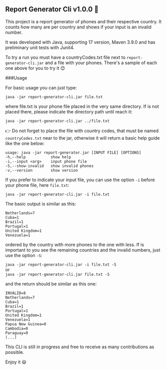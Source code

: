 ## Report Generator Cli v1.0.0 :page_with_curl:

This project is a report generator of phones and their respective 
country. It counts how many are per country and shows if your input 
is an invalid number.

It was developed with Java, supporting 17 version, Maven 3.9.0 and has 
preliminary unit tests with Junit4.

To try a run you must have a countryCodes.txt file next to `report-generator-cli.jar` and a file with your phones. There's a sample of each one above for you to try it :blush:

###Usage

For basic usage you can just type:

`java -jar report-generator-cli.jar file.txt`

where file.txt is your phone file placed in the very same directory. If is not placed there, please
indicate the directory path until reach it:

`java -jar report-generator-cli.jar ../file.txt`

:point_right: Do not forget to place the file with country codes, that must be named `countryCodes.txt` near to the jar, otherwise it will return a basic help guide like the one below:

    usage: java -jar report-generator.jar [INPUT FILE] [OPTIONS]
    -h,--help           show help
    -i,--input <arg>    input phone file
    -S,--show-invalid   show invalid phones
    -v,--version        show version

If you prefer to indicate your input file, you can use the option `-i` before your phone file, here `file.txt`:

`java -jar report-generator-cli.jar -i file.txt`

The basic output is similar as this: 
    
    Netherlands=7
    Cuba=1
    Brazil=1
    Portugal=1
    United Kingdom=1
    Venezuela=1

ordered by the country with more phones to the one with less. If is important to you see the remaining countries and the invalid numbers, just use the option `-S`:

`java -jar report-generator-cli.jar -i file.txt -S`   
or  
`java -jar report-generator-cli.jar file.txt -S`  

and the return should be similar as this one:

    INVALID=8
    Netherlands=7
    Cuba=1
    Brazil=1
    Portugal=1
    United Kingdom=1
    Venezuela=1
    Papua New Guinea=0
    Cambodia=0
    Paraguay=0
    (...)

This CLI is still in progress and free to receive as many contributions as possible. 

Enjoy it :smiley:

